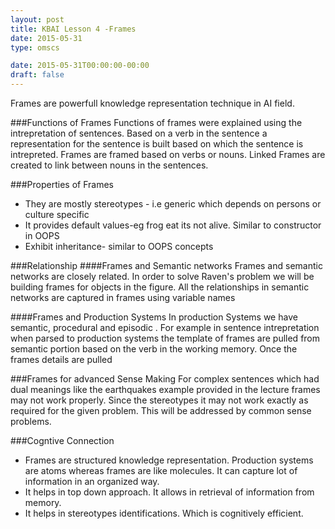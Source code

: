 ```yaml
---
layout: post
title: KBAI Lesson 4 -Frames
date: 2015-05-31
type: omscs

date: 2015-05-31T00:00:00-00:00
draft: false
---
```

Frames are powerfull knowledge representation technique in AI field.

###Functions of Frames
Functions of frames were explained using the intrepretation of sentences.
Based on a verb in the sentence a representation for the sentence is built based on which the sentence is intrepreted.
Frames are framed based on verbs or nouns. Linked Frames are created to link between nouns in the sentences.

###Properties of Frames

* They are mostly stereotypes - i.e generic which depends on persons or culture specific
* It provides default values-eg frog eat its not alive. Similar to constructor in OOPS
* Exhibit inheritance- similar to OOPS concepts

###Relationship
####Frames and Semantic networks
Frames and semantic networks are closely related.
In order to solve Raven's problem we will be building frames for objects in the figure.
All the relationships in semantic networks are captured in frames using variable names

####Frames and Production Systems
In production Systems we have semantic, procedural and episodic . For example in sentence intrepretation when parsed to production systems the template of frames are pulled from semantic portion based on the verb in the working memory. Once the frames details are pulled

###Frames for advanced Sense Making
For complex sentences which had dual meanings like the earthquakes example provided in the lecture frames may not work properly. Since the stereotypes it may not work exactly as required for the given problem.
This will be addressed by common sense problems.

###Cogntive Connection
* Frames are structured knowledge representation. Production systems are atoms whereas frames are like molecules. It can capture lot of information in an organized way.
* It helps in top down approach. It allows in retrieval of information from memory.
* It helps in stereotypes identifications. Which is cognitively efficient.
